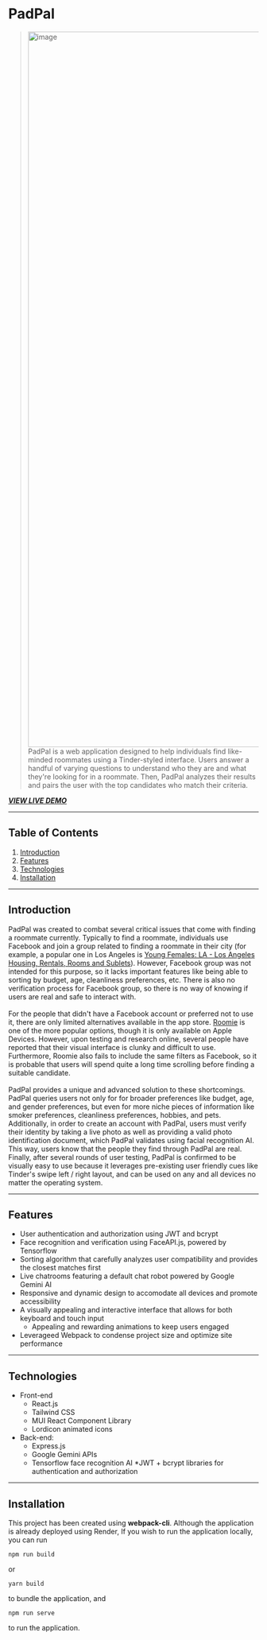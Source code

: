 # PadPal
> <img width="1440" alt="image" src="https://github.com/user-attachments/assets/cfa898a6-0ce1-449c-8641-82f534e024bf">
> PadPal is a web application designed to help individuals find like-minded roommates using a Tinder-styled interface. Users answer a handful of varying questions to understand who they are and what they're looking for in a roommate. Then, PadPal analyzes their results and pairs the user with the top candidates who match their criteria.

***[VIEW LIVE DEMO](http://padpal.onrender.com)***

___
## Table of Contents
1. [Introduction](https://github.com/HiyabW/padpal/tree/new?tab=readme-ov-file#introduction)
2. [Features](https://github.com/HiyabW/padpal/tree/new?tab=readme-ov-file#features)
3. [Technologies](https://github.com/HiyabW/padpal/tree/new?tab=readme-ov-file#technologies)
4. [Installation](https://github.com/HiyabW/padpal/tree/new?tab=readme-ov-file#installation)

___
## Introduction
PadPal was created to combat several critical issues that come with finding a roommate currently. Typically to find a roommate, individuals use Facebook and join a group related to finding a roommate in their city (for example, a popular one in Los Angeles is [Young Females: LA - Los Angeles Housing, Rentals, Rooms and Sublets](https://www.facebook.com/groups/375969193143590/)). However, Facebook group was not intended for this purpose, so it lacks important features like being able to sorting by budget, age, cleanliness preferences, etc. There is also no verification process for Facebook group, so there is no way of knowing if users are real and safe to interact with.
<br><br>
For the people that didn't have a Facebook account or preferred not to use it, there are only limited alternatives available in the app store. [Roomie](https://www.theroomieapp.com/) is one of the more popular options, though it is only available on Apple Devices. However, upon testing and research online, several people have reported that their visual interface is clunky and difficult to use. Furthermore, Roomie also fails to include the same filters as Facebook, so it is probable that users will spend quite a long time scrolling before finding a suitable candidate.
<br><br>
PadPal provides a unique and advanced solution to these shortcomings. PadPal queries users not only for for broader preferences like budget, age, and gender preferences, but even for more niche pieces of information like smoker preferences, cleanliness preferences, hobbies, and pets. Additionally, in order to create an account with PadPal, users must verify their identity by taking a live photo as well as providing a valid photo identification document, which PadPal validates using facial recognition AI. This way, users know that the people they find through PadPal are real. Finally, after several rounds of user testing, PadPal is confirmed to be visually easy to use because it leverages pre-existing user friendly cues like Tinder's swipe left / right layout, and can be used on any and all devices no matter the operating system.

___
## Features
* User authentication and authorization using JWT and bcrypt
* Face recognition and verification using FaceAPI.js, powered by Tensorflow
* Sorting algorithm that carefully analyzes user compatibility and provides the closest matches first
* Live chatrooms featuring a default chat robot powered by Google Gemini AI
* Responsive and dynamic design to accomodate all devices and promote accessibility
* A visually appealing and interactive interface that allows for both keyboard and touch input
  * Appealing and rewarding animations to keep users engaged
* Leverageed Webpack to condense project size and optimize site performance
___
## Technologies
* Front-end
  * React.js
  * Tailwind CSS
  * MUI React Component Library
  * Lordicon animated icons
* Back-end:
  * Express.js
  * Google Gemini APIs
  * Tensorflow face recognition AI
  *JWT + bcrypt libraries for authentication and authorization

___
## Installation

This project has been created using **webpack-cli**. Although the application is already deployed using Render, If you wish to run the application locally, you can run

```
npm run build
```

or

```
yarn build
```

to bundle the application, and 

```
npm run serve
```

to run the application.

